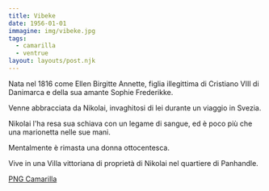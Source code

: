 ```yaml
---
title: Vibeke
date: 1956-01-01
immagine: img/vibeke.jpg
tags:
  - camarilla
  - ventrue
layout: layouts/post.njk
---
```


Nata nel 1816 come Ellen Birgitte Annette, figlia illegittima di Cristiano VIII di Danimarca e della sua amante Sophie Frederikke.

Venne abbracciata da Nikolai, invaghitosi di lei durante un viaggio in Svezia.

Nikolai l'ha resa sua schiava con un legame di sangue, ed è poco più che una marionetta nelle sue mani.

Mentalmente è rimasta una donna ottocentesca.

Vive in una Villa vittoriana di proprietà di Nikolai nel quartiere di Panhandle.

<a href="http://xabacadabra.com/cursed-legacy/png-camarilla.html" class="button back">PNG Camarilla</a>